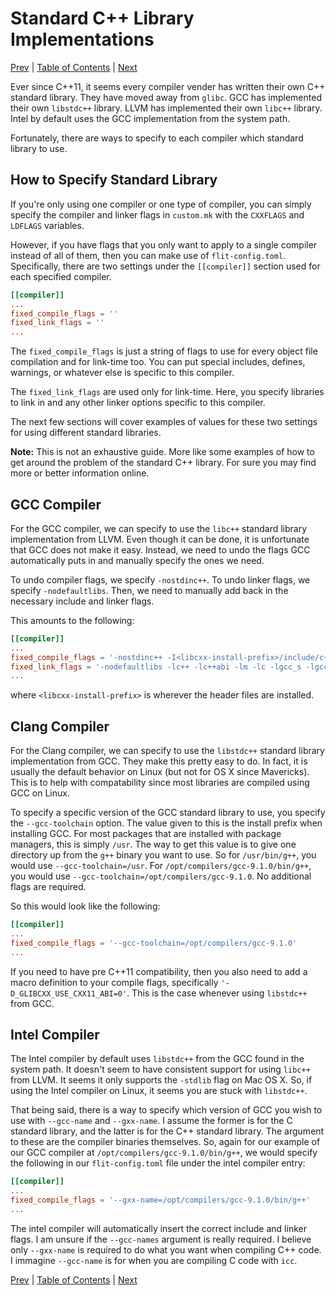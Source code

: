 # Standard C++ Library Implementations

[Prev](available-compiler-flags.md)
|
[Table of Contents](README.md)
|
[Next](writing-test-cases.md)

Ever since C++11, it seems every compiler vender has written their own C++
standard library.  They have moved away from `glibc`.  GCC has implemented
their own `libstdc++` library.  LLVM has implemented their own `libc++`
library.  Intel by default uses the GCC implementation from the system path.

Fortunately, there are ways to specify to each compiler which standard library
to use.

## How to Specify Standard Library

If you're only using one compiler or one type of compiler, you can simply
specify the compiler and linker flags in `custom.mk` with the `CXXFLAGS` and
`LDFLAGS` variables.

However, if you have flags that you only want to apply to a single compiler
instead of all of them, then you can make use of `flit-config.toml`.
Specifically, there are two settings under the `[[compiler]]` section used for
each specified compiler.

```toml
[[compiler]]
...
fixed_compile_flags = ''
fixed_link_flags = ''
...
```

The `fixed_compile_flags` is just a string of flags to use for every object
file compilation and for link-time too.  You can put special includes, defines,
warnings, or whatever else is specific to this compiler.

The `fixed_link_flags` are used only for link-time.  Here, you specify
libraries to link in and any other linker options specific to this compiler.

The next few sections will cover examples of values for these two settings for
using different standard libraries.

**Note:** This is not an exhaustive guide.  More like some examples of how to
get around the problem of the standard C++ library.  For sure you may find more
or better information online.

## GCC Compiler

For the GCC compiler, we can specify to use the `libc++` standard library
implementation from LLVM.  Even though it can be done, it is unfortunate that
GCC does not make it easy.  Instead, we need to undo the flags GCC
automatically puts in and manually specify the ones we need.

To undo compiler flags, we specify `-nostdinc++`.  To undo linker flags, we
specify `-nodefaultlibs`.  Then, we need to manually add back in the necessary
include and linker flags.

This amounts to the following:

```toml
[[compiler]]
...
fixed_compile_flags = '-nostdinc++ -I<libcxx-install-prefix>/include/c++/v1'
fixed_link_flags = '-nodefaultlibs -lc++ -lc++abi -lm -lc -lgcc_s -lgcc'
...
```

where `<libcxx-install-prefix>` is wherever the header files are installed.


## Clang Compiler

For the Clang compiler, we can specify to use the `libstdc++` standard library
implementation from GCC.  They make this pretty easy to do.  In fact, it is
usually the default behavior on Linux (but not for OS X since Mavericks).  This
is to help with compatability since most libraries are compiled using GCC on
Linux.

To specify a specific version of the GCC standard library to use, you specify
the `--gcc-toolchain` option.  The value given to this is the install prefix
when installing GCC.  For most packages that are installed with package
managers, this is simply `/usr`.  The way to get this value is to give one
directory up from the `g++` binary you want to use.  So for `/usr/bin/g++`, you
would use `--gcc-toolchain=/usr`.  For `/opt/compilers/gcc-9.1.0/bin/g++`, you
would use `--gcc-toolchain=/opt/compilers/gcc-9.1.0`.  No additional flags are
required.

So this would look like the following:

```toml
[[compiler]]
...
fixed_compile_flags = '--gcc-toolchain=/opt/compilers/gcc-9.1.0'
...
```

If you need to have pre C++11 compatibility, then you also need to add a macro
definition to your compile flags, specifically `'-D_GLIBCXX_USE_CXX11_ABI=0'`.
This is the case whenever using `libstdc++` from GCC.


## Intel Compiler

The Intel compiler by default uses `libstdc++` from the GCC found in the system
path.  It doesn't seem to have consistent support for using `libc++` from LLVM.
It seems it only supports the `-stdlib` flag on Mac OS X.  So, if using the
Intel compiler on Linux, it seems you are stuck with `libstdc++`.

That being said, there is a way to specify which version of GCC you wish to use
with `--gcc-name` and `--gxx-name`.  I assume the former is for the C standard
library, and the latter is for the C++ standard library.  The argument to these
are the compiler binaries themselves.  So, again for our example of our GCC
compiler at `/opt/compilers/gcc-9.1.0/bin/g++`, we would specify the following
in our `flit-config.toml` file under the intel compiler entry:

```toml
[[compiler]]
...
fixed_compile_flags = '--gxx-name=/opt/compilers/gcc-9.1.0/bin/g++'
...
```

The intel compiler will automatically insert the correct include and linker
flags.  I am unsure if the `--gcc-names` argument is really required.  I
believe only `--gxx-name` is required to do what you want when compiling C++
code.  I immagine `--gcc-name` is for when you are compiling C code with `icc`.

[Prev](available-compiler-flags.md)
|
[Table of Contents](README.md)
|
[Next](writing-test-cases.md)
